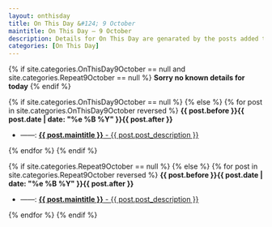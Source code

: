 ```yaml
---
layout: onthisday
title: On This Day &#124; 9 October
maintitle: On This Day — 9 October
description: Details for On This Day are genarated by the posts added to the website so the content is subject to changes/updates over time.
categories: [On This Day]
---
```


{% if site.categories.OnThisDay9October == null and site.categories.Repeat9October == null %}
<strong>Sorry no known details for today</strong>
{% endif %}

{% if site.categories.OnThisDay9October == null %}
{% else %}
{% for post in site.categories.OnThisDay9October reversed %}
<strong>{{ post.before }}{{ post.date | date: "%e %B %Y" }}{{ post.after }}</strong>
<ul>
<li> ——: <a class="{{ post.class }}" href="{{ post.url }}"><strong>{{ post.maintitle }}</strong> - {{ post.post_description }}</a></li>
</ul>
{% endfor %}
{% endif %}

{% if site.categories.Repeat9October == null %}
{% else %}
{% for post in site.categories.Repeat9October reversed %}
<strong>{{ post.before }}{{ post.date | date: "%e %B %Y" }}{{ post.after }}</strong>
<ul>
<li> ——: <a class="{{ post.class }}" href="{{ post.url }}"><strong>{{ post.maintitle }}</strong> - {{ post.post_description }}</a></li>
</ul>
{% endfor %}
{% endif %}
